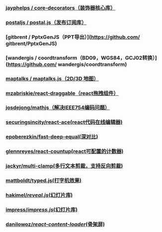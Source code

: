 ### [jayphelps / core-decorators（装饰器核心库）](https://github.com/jayphelps/core-decorators)

### [postaljs / postal.js（发布订阅库）](https://github.com/postaljs/postal.js)

### [gitbrent / PptxGenJS（PPT导出）](https://github.com/ gitbrent/PptxGenJS)

### [wandergis / coordtransform（BD09，WGS84，GCJ02转换）](https://github.com/ wandergis/coordtransform)

### [maptalks / maptalks.js（2D/3D 地图）](https://github.com/maptalks/maptalks.js) 

### [mzabriskie/react-draggable（react拖拽组件）](https://github.com/mzabriskie/react-draggable)

### [josdejong/mathjs（解决IEEE754编码问题）](https://github.com/josdejong/mathjs)

### [securingsincity/react-ace(react代码在线编辑器)](https://github.com/securingsincity/react-ace)

### [epoberezkin/fast-deep-equal(深对比)](https://github.com/epoberezkin/fast-deep-equal)

### [glennreyes/react-countup(react可配置的计数器)](https://github.com/glennreyes/react-countup)

### [jackyr/multi-clamp(多行文本剪裁，支持反向剪裁)](https://github.com/jackyr/multi-clamp)

### [mattboldt/typed.js(打字机效果)](https://github.com/mattboldt/typed.js)

### [hakimel/*reveal.js*(幻灯片库)](https://github.com/hakimel/reveal.js)

### [impress/*impress.js*(幻灯片库)](https://github.com/impress/impress.js)

### [danilowoz/*react-content-loader*(骨架屏)](https://github.com/danilowoz/react-content-loader)

